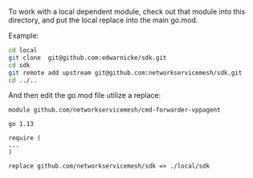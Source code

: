 To work with a local dependent module, check out that module into this
directory, and put the local replace into the main go.mod.

Example:

```bash
cd local
git clone  git@github.com:edwarnicke/sdk.git
cd sdk
git remote add upstream git@github.com:networkservicemesh/sdk.git
cd ../..
```

And then edit the go.mod file utilize a replace:

```vgo
module github.com/networkservicemesh/cmd-forwarder-vppagent

go 1.13

require (
...
)

replace github.com/networkservicemesh/sdk => ./local/sdk
```

